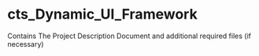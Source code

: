 # cts_Dynamic_UI_Framework
Contains The Project Description Document and additional required files (if necessary)
